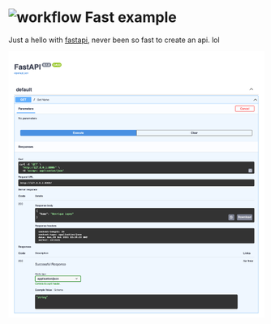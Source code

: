 ![workflow](https://github.com/riquellopes/fast-example/actions/workflows/python-app.yml/badge.svg)
Fast example
============

Just a hello with [fastapi](https://fastapi.tiangolo.com/), never been so fast to create an api. lol

![Swagger](swagger.png)